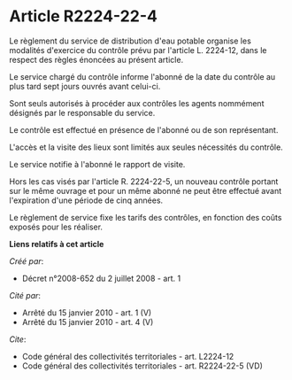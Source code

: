 # Article R2224-22-4

Le règlement du service de distribution d'eau potable organise les modalités d'exercice du contrôle prévu par l'article L.
2224-12, dans le respect des règles énoncées au présent article.

Le service chargé du contrôle informe l'abonné de la date du contrôle au plus tard sept jours ouvrés avant celui-ci.

Sont seuls autorisés à procéder aux contrôles les agents nommément désignés par le responsable du service.

Le contrôle est effectué en présence de l'abonné ou de son représentant.

L'accès et la visite des lieux sont limités aux seules nécessités du contrôle.

Le service notifie à l'abonné le rapport de visite.

Hors les cas visés par l'article R. 2224-22-5, un nouveau contrôle portant sur le même ouvrage et pour un même abonné ne peut
être effectué avant l'expiration d'une période de cinq années.

Le règlement de service fixe les tarifs des contrôles, en fonction des coûts exposés pour les réaliser.

**Liens relatifs à cet article**

_Créé par_:

  - Décret n°2008-652 du 2 juillet 2008 - art. 1

_Cité par_:

  - Arrêté du 15 janvier 2010 - art. 1 (V)
  - Arrêté du 15 janvier 2010 - art. 4 (V)

_Cite_:

  - Code général des collectivités territoriales - art. L2224-12
  - Code général des collectivités territoriales - art. R2224-22-5 (VD)
